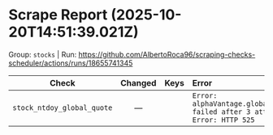 # Scrape Report (2025-10-20T14:51:39.021Z)

Group: `stocks`  |  Run: https://github.com/AlbertoRoca96/scraping-checks-scheduler/actions/runs/18655741345

| Check | Changed | Keys | Error |
|---|:---:|:--|:--|
| `stock_ntdoy_global_quote` | — |  | `Error: alphaVantage.globalQuote failed after 3 attempts: Error: HTTP 525` |
